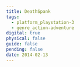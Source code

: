 ```yaml
---
title: DeathSpank
tags:
  - platform_playstation-3
  - genre_action-adventure
digital: true
physical: false
guide: false
pending: false
date: 2014-02-13
---
```

